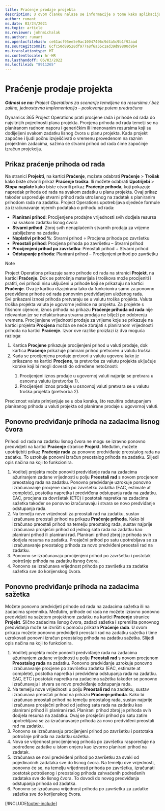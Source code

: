 ```yaml
---
title: Praćenje prodaje projekta
description: U ovom članku nalaze se informacije o tome kako aplikacija Project Operations prati napredak u odnosu na prihode od rada na projektu.
author: rumant
ms.date: 03/24/2021
ms.topic: article
ms.reviewer: johnmichalak
ms.author: rumant
ms.openlocfilehash: ce61acf95ee5e9ac10047406c9d4a5c9b1f92aad
ms.sourcegitcommit: 6cfc50d89528df977a8f6a55c1ad39d99800d9b4
ms.translationtype: MT
ms.contentlocale: hr-HR
ms.lasthandoff: 06/03/2022
ms.locfileid: "8911265"
---
```

# <a name="project-sales-tracking"></a>Praćenje prodaje projekta

_**Odnosi se na:** Project Operations za scenarije temeljene na resursima / bez zaliha, jednostavna implementacija – poslovanje putem predračuna_

Dynamics 365 Project Operations prati procjene rada i prihode od rada do najsitnijih pojedinosti plana projekta. Procjena prihoda od rada temelji se na planiranom radnom naporu i generičkim ili imenovanim resursima koji su dodijeljeni svakom zadatku lisnog čvora u planu projekta. Kada projekt započne i ljudi počnu izvješćivati o vremenu provedenom na raznim projektnim zadacima, sažima se stvarni prihod od rada čime započinje izračun projekcija.

## <a name="labor-revenue-tracking-view"></a>Prikaz praćenje prihoda od rada

Na stranici **Projekti**, na kartici **Praćenje**, možete odabrati **Praćenje** > **Trošak** kako biste otvorili prikaz **Praćenje troška**. Ili možete odabrati **Upotrijebi** > **Stopa naplate** kako biste otvorili prikaz **Praćenje prihoda**, koji pokazuje napredak prihoda od rada na svakom zadatku u planu projekta. Ovaj prikaz također uspoređuje stvarni prihod rada utrošenog na zadatak s planiranim prihodom rada na zadatku. Project Operations upotrebljava sljedeće formule za izračunavanje mjernih podataka o prihodu od rada:

- **Planirani prihod**: Procijenjene prodajne vrijednosti svih dodjela resursa na svakom zadatku lisnog čvora
- **Stvarni prihod**: Zbroj svih nenaplaćenih stvarnih prodaja za vrijeme zabilježeno na zadatku
- **Naplativi prihod %**: Stvarni prihod ÷ Procjena prihoda po završetku
- **Preostali prihod**: Procjena prihoda po završetku – Stvarni prihod
- **Procijenjeni prihod po završetku**: Preostali prihod + Stvarni prihod
- **Odstupanje prihoda**: Planirani prihod – Procijenjeni prihod po završetku


> [!NOTE]
> Project Operations prikazuje samo prihode od rada na stranici **Projekt**, na kartici **Praćenje**. Dok se potrošnja materijala i troškova može procijeniti i pratiti, ovi prihodi nisu uključeni u prihode koji se prikazuju na kartici **Praćenje**. Ova je kartica dizajnirana tako da funkcionira samo za ponovno predviđene prihode od rada ponovnim predviđanjem uloženog rada.  
> Svi prikazani iznosi prihoda pretvaraju se u valutu troška projekta. Valuta troška projekta valuta je ugovorne jedinice na projektu. Za projekte s fiksnom cijenom, iznos prihoda na prikazu **Praćenje prihoda od rada** nije relevantan jer se nefakturirana stvarna prodaja ne bilježi po odobrenju vremena.
> Procijenjene vrijednosti prodaje za vrijeme koje se prikazuje na kartici projekta **Procjena** možda se neće zbrajati s planiranom vrijednosti prihoda na kartici **Praćenje**. Izvor ove razlike proizlazi iz dva moguća razloga:
><ol>
   ><li> Kartica <b>Procjene</b> prikazuje procijenjeni prihod u valuti prodaje, dok kartica <b>Praćenje</b> prikazuje planirani prihod pretvoren u valutu troška. </li>
   ><li> Kada se procijenjena prodaje pretvori u valutu ugovora kako je prikazano na kartici <b>Procjene</b>, ta pretvorba za valutu projekta uključuje korake koji bi mogli dovesti do određene netočnosti: </li>
><ol>
><li> Procijenjeni iznos prodaje u ugovornoj valuti najprije se pretvara u osnovnu valutu (pretvorba 1).</li>
><li> Procijenjeni iznos prodaje u osnovnoj valuti pretvara se u valutu troška projekta (pretvorba 2). </li>
></ol>
></ol>
> Preciznost valute primjenjuje se u oba koraka, što rezultira odstupanjem planiranog prihoda u valuti projekta od planirane prodaje u ugovornoj valuti.
   

## <a name="reprojecting-revenues-on-leaf-node-tasks"></a>Ponovno predviđanje prihoda na zadacima lisnog čvora

Prihodi od rada na zadatku lisnog čvora ne mogu se izravno ponovno predvidjeti na kartici **Praćenje** stranice **Projekt**. Međutim, možete upotrijebiti prikaz **Praćenje rada** za ponovno predviđanje preostalog rada na zadatku. To uzrokuje ponovni izračun preostalog prihoda na zadatku. Slijedi opis načina na koji to funkcionira.

1. Voditelj projekta može ponoviti predviđanje rada na zadacima ažuriranjem zadane vrijednosti u polju **Preostali rad** s novom procjenom preostalog rada na zadatku. Ponovno predviđanje uzrokuje ponovno izračunavanje procjene rada po završetku zadatka (EAC, estimate at complete), postotka napretka i predviđena odstupanja rada na zadatku. EAC, procjena za dovršetak (ETC) i postotak napretka na zadacima sažetka također se ponovno izračunavaju i stvara se novo predviđanje odstupanja rada.
2. Na temelju nove vrijednosti za preostali rad na zadatku, sustav izračunava preostali prihod na prikazu **Praćenje prihoda**. Kako bi izračunao preostali prihod na temelju preostalog rada, sustav najprije izračunava prosječni prihod od jednog sata rada na zadatku kao planirani prihod ili planirani rad. Planirani prihod zbroj je prihoda svih dodjela resursa na zadatku. Prosječni prihod po satu upotrebljava se za izračunavanje preostalog prihoda za novo predviđeni preostali rad na zadatku.
3. Ponovno se izračunavaju procijenjeni prihod po završetku i postotak potrošnje prihoda na zadatku lisnog čvora.
4. Ponovno se izračunava vrijednost prihoda po završetku za zadatke sažetka sve do korijenskog čvora.

## <a name="reprojecting-revenues-on-summary-tasks"></a>Ponovno predviđanje prihoda na zadacima sažetka

Možete ponovno predvidjeti prihode od rada na zadacima sažetka ili na zadacima spremnika. Međutim, prihode od rada ne možete izravno ponovno predvidjeti na sažetom projektnom zadatku na kartici **Praćenje** stranice **Projekt**. Slično zadacima lisnog čvora, zadaci sažetka i spremišta ponovnog predviđanja može se izvršiti s pomoću prikaza **Praćenje rada**. U ovom prikazu možete ponovno predvidjeti preostali rad na zadatku sažetka i time uzrokovati ponovni izračun preostalog prihoda na zadatku sažetka. Slijedi opis načina na koji to funkcionira.

1. Voditelj projekta može ponoviti predviđanje rada na zadacima ažuriranjem zadane vrijednosti u polju **Preostali rad** s novom procjenom **Preostalog rada** na zadatku. Ponovno predviđanje uzrokuje ponovno izračunavanje procjene po završetku zadatka (EAC, estimate at complete), postotka napretka i predviđena odstupanja rada na zadatku. EAC, ETC i postotak napretka na zadacima sažetka također se ponovno izračunavaju i stvara se novo predviđanje odstupanja rada.
2. Na temelju nove vrijednosti u polju **Preostali rad** na zadatku, sustav izračunava preostali prihod na prikazu **Praćenje prihoda**. Kako bi izračunao preostali prihod na temelju preostalog rada, sustav najprije izračunava prosječni prihod od jednog sata rada na zadatku kao planirani prihod ili planirani rad. Planirani prihod zbroj je prihoda svih dodjela resursa na zadatku. Ovaj se prosječni prihod po satu zatim upotrebljava se za izračunavanje prihoda za novo predviđeni preostali rad na zadatku.
3. Ponovno se izračunavaju procijenjeni prihod po završetku i postotaka potrošnje prihoda na zadatku sažetka.
4. Nova se vrijednost procijenjenog prihoda po završetku raspoređuje na podređene zadatke u istom omjeru kao izvorno planirani prihod na zadatak.
5. Izračunava se novi predviđeni prihod po završetku za svaki od pojedinačnih zadataka sve do lisnog čvora. Na temelju ove vrijednosti, ponovno će se, na temelju vrijednosti prihoda po završetku, izračunati postotak potrošenog i preostalog prihoda zahvaćenih podređenih zadataka sve do lisnog čvora. To dovodi do novog predviđanja odstupanja prihoda od zadatka. 
6. Ponovno se izračunava vrijednost prihoda po završetku za zadatke sažetka sve do korijenskog čvora.


[!INCLUDE[footer-include](../includes/footer-banner.md)]

